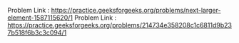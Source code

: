 Problem Link : https://practice.geeksforgeeks.org/problems/next-larger-element-1587115620/1
Problem Link : https://practice.geeksforgeeks.org/problems/214734e358208c1c6811d9b237b518f6b3c3c094/1